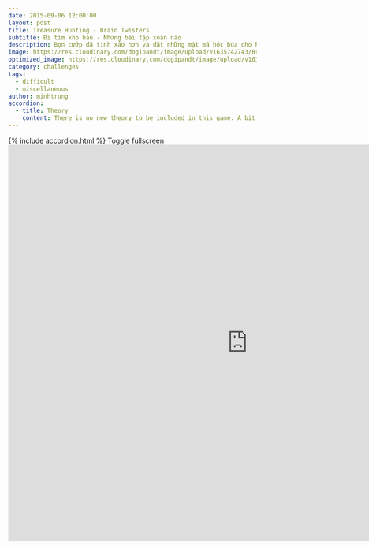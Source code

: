 ```yaml
---
date: 2015-09-06 12:00:00
layout: post
title: Treasure Hunting - Brain Twisters
subtitle: Đi tìm kho báu - Những bài tập xoắn não
description: Bọn cướp đã tinh xảo hơn và đặt những mật mã hóc búa cho hang động. Mật mã là gì nhỉ?
image: https://res.cloudinary.com/dogipandt/image/upload/v1635742743/Brain-Twisters_aiuife.png
optimized_image: https://res.cloudinary.com/dogipandt/image/upload/v1635742743/Brain-Twisters_aiuife.png
category: challenges
tags:
  - difficult
  - miscellaneous
author: minhtrung
accordion:
  - title: Theory
    content: There is no new theory to be included in this game. A bit of advice, in such a problem, you should first identify the speical objects, and then find the solution to such objects. Then use these data to find other variables. 
---
```

<head>
  <meta charset="utf-8">
  <meta name="viewport" content="width=device-width">
  <title>MathJax example</title>
  <script src="https://polyfill.io/v3/polyfill.min.js?features=es6"></script>
  <script id="MathJax-script" async
          src="https://cdn.jsdelivr.net/npm/mathjax@3/es5/tex-mml-chtml.js">
  </script>
</head>
{% include accordion.html %}
<a href= "https://scratch.mit.edu/projects/578533890/fullscreen/">Toggle fullscreen </a>
<iframe src="https://scratch.mit.edu/projects/578533890/embed" allowtransparency="true" width="970" height="804" frameborder="0" scrolling="no" allowfullscreen></iframe>